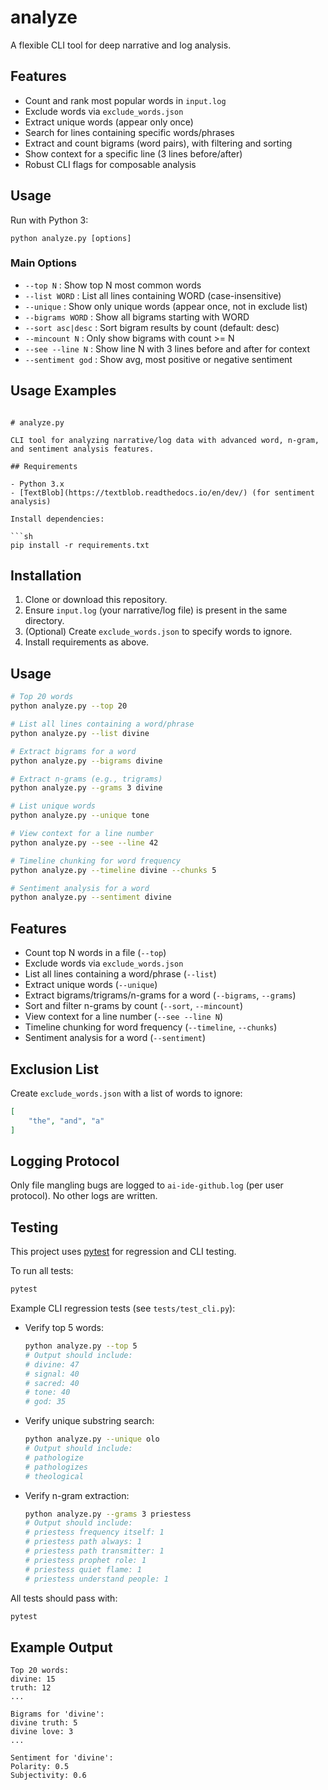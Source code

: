 # analyze

A flexible CLI tool for deep narrative and log analysis.

## Features
- Count and rank most popular words in `input.log`
- Exclude words via `exclude_words.json`
- Extract unique words (appear only once)
- Search for lines containing specific words/phrases
- Extract and count bigrams (word pairs), with filtering and sorting
- Show context for a specific line (3 lines before/after)
- Robust CLI flags for composable analysis

## Usage

Run with Python 3:

```
python analyze.py [options]
```

### Main Options
- `--top N`           : Show top N most common words
- `--list WORD`       : List all lines containing WORD (case-insensitive)
- `--unique`          : Show only unique words (appear once, not in exclude list)
- `--bigrams WORD`    : Show all bigrams starting with WORD
- `--sort asc|desc`   : Sort bigram results by count (default: desc)
- `--mincount N`      : Only show bigrams with count >= N
- `--see --line N`    : Show line N with 3 lines before and after for context
- `--sentiment god`   : Show avg, most positive or negative sentiment

## Usage Examples

```

# analyze.py

CLI tool for analyzing narrative/log data with advanced word, n-gram, and sentiment analysis features.

## Requirements

- Python 3.x
- [TextBlob](https://textblob.readthedocs.io/en/dev/) (for sentiment analysis)

Install dependencies:

```sh
pip install -r requirements.txt
```

## Installation

1. Clone or download this repository.
2. Ensure `input.log` (your narrative/log file) is present in the same directory.
3. (Optional) Create `exclude_words.json` to specify words to ignore.
4. Install requirements as above.

## Usage

```sh
# Top 20 words
python analyze.py --top 20

# List all lines containing a word/phrase
python analyze.py --list divine

# Extract bigrams for a word
python analyze.py --bigrams divine

# Extract n-grams (e.g., trigrams)
python analyze.py --grams 3 divine

# List unique words
python analyze.py --unique tone

# View context for a line number
python analyze.py --see --line 42

# Timeline chunking for word frequency
python analyze.py --timeline divine --chunks 5

# Sentiment analysis for a word
python analyze.py --sentiment divine
```

## Features

- Count top N words in a file (`--top`)
- Exclude words via `exclude_words.json`
- List all lines containing a word/phrase (`--list`)
- Extract unique words (`--unique`)
- Extract bigrams/trigrams/n-grams for a word (`--bigrams`, `--grams`)
- Sort and filter n-grams by count (`--sort`, `--mincount`)
- View context for a line number (`--see --line N`)
- Timeline chunking for word frequency (`--timeline`, `--chunks`)
- Sentiment analysis for a word (`--sentiment`)

## Exclusion List

Create `exclude_words.json` with a list of words to ignore:

```json
[
	"the", "and", "a"
]
```

## Logging Protocol

Only file mangling bugs are logged to `ai-ide-github.log` (per user protocol). No other logs are written.


## Testing

This project uses [pytest](https://docs.pytest.org/) for regression and CLI testing.

To run all tests:

```sh
pytest
```

Example CLI regression tests (see `tests/test_cli.py`):

- Verify top 5 words:
	```sh
	python analyze.py --top 5
	# Output should include:
	# divine: 47
	# signal: 40
	# sacred: 40
	# tone: 40
	# god: 35
	```
- Verify unique substring search:
	```sh
	python analyze.py --unique olo
	# Output should include:
	# pathologize
	# pathologizes
	# theological
	```
- Verify n-gram extraction:
	```sh
	python analyze.py --grams 3 priestess
	# Output should include:
	# priestess frequency itself: 1
	# priestess path always: 1
	# priestess path transmitter: 1
	# priestess prophet role: 1
	# priestess quiet flame: 1
	# priestess understand people: 1
	```

All tests should pass with:
```sh
pytest
```

## Example Output

```
Top 20 words:
divine: 15
truth: 12
...

Bigrams for 'divine':
divine truth: 5
divine love: 3
...

Sentiment for 'divine':
Polarity: 0.5
Subjectivity: 0.6
```